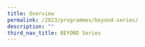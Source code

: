 ```yaml
---
title: Overview
permalink: /2023/programmes/beyond-series/
description: ""
third_nav_title: BEYOND Series
---
```


